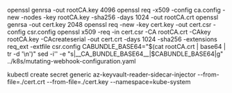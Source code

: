 openssl genrsa -out rootCA.key 4096
openssl req -x509 -config ca.config -new -nodes -key rootCA.key -sha256 -days 1024 -out rootCA.crt
openssl genrsa -out cert.key 2048
openssl req -new -key cert.key -out cert.csr -config csr.config
openssl x509 -req -in cert.csr -CA rootCA.crt -CAkey rootCA.key -CAcreateserial -out cert.crt -days 1024 -sha256 -extensions req_ext -extfile csr.config
CABUNDLE_BASE64="$(cat rootCA.crt | base64 | tr -d '\n')"
sed -i'' -e "s|__CA_BUNDLE_BASE64__|$CABUNDLE_BASE64|g" ../k8s/mutating-webhook-configuration.yaml

kubectl create secret generic az-keyvault-reader-sidecar-injector --from-file=./cert.crt --from-file=./cert.key --namespace=kube-system
